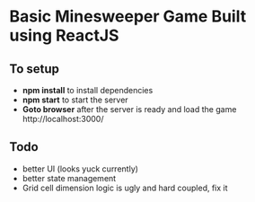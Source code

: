 # Basic Minesweeper Game Built using ReactJS

## To setup
- **npm install** to install dependencies
- **npm start** to start the server
- **Goto browser** after the server is ready and load the game http://localhost:3000/

## Todo
- better UI (looks yuck currently)
- better state management
- Grid cell dimension logic is ugly and hard coupled, fix it
